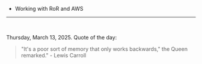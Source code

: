 - Working with RoR and AWS

---

<br>

<!-- quote_marker -->
Thursday, March 13, 2025. Quote of the day:

> "It's a poor sort of memory that only works backwards," the Queen remarked." - Lewis Carroll
